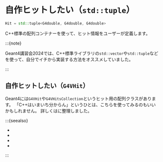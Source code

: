 # 自作ヒットしたい（``std::tuple``）

```cpp
Hit = std::tuple<G4double, G4double, G4double>
```

C++標準の配列コンテナーを使って、ヒット情報をユーザーが定義します。

:::{note}

Geant4講習会2024では、C++標準ライブラリの``std::vector``や``std::tuple``などを使って、自分でイチから実装する方法をオススメしていました。

:::

## 自作ヒットしたい（``G4VHit``）

Geant4には``G4VHit``や``G4VHitsCollection``というヒット用の配列クラスがあります。
「C++はいまいち分からん」というひとは、こちらを使ってみるのもいいかもしれません。
詳しくは[](./geant4-sensor-hit-hitscollection.md)に整理しました。

:::{seealso}

- [](./geant4-step.md)
- [](./geant4-track.md)
- [](./geant4-physicalvolume.md)
- [](./geant4-logicalvolume.md)

:::
